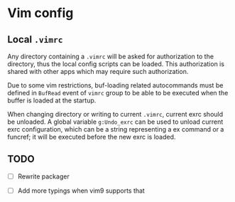# Vim config

## Local `.vimrc`

Any directory containing a `.vimrc` will be asked for authorization to the directory,
thus the local config scripts can be loaded.
This authorization is shared with other apps which may require such authorization.

Due to some vim restrictions, buf-loading related autocommands
must be defined in `BufRead` event of `vimrc` group to be able to be executed
when the buffer is loaded at the startup.

When changing directory or writing to current `.vimrc`, current exrc should be unloaded.
A global variable `g:Undo_exrc` can be used to unload current exrc configuration,
which can be a string representing a ex command or a funcref;
it will be executed before the new exrc is loaded.

## TODO

- [ ] Rewrite packager
- [ ] Add more typings when vim9 supports that

